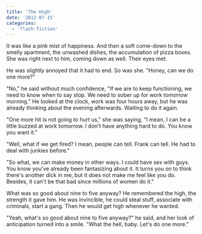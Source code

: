 ```yaml
---
title: 'The High'
date: '2012-07-15'
categories:
  - 'flash-fiction'
---
```


It was like a pink mist of happiness. And then a soft come-down to the smelly
apartment, the unwashed dishes, the accumulation of pizza boxes. She was right
next to him, coming down as well. Their eyes met.

<!-- truncate -->


He was slightly annoyed that it had to end. So was she. "Honey, can we do one
more?"

"No," he said without much confidence, "If we are to keep functioning, we need
to know when to say stop. We need to sober up for work tomorrow morning." He
looked at the clock, work was four hours away, but he was already thinking about
the evening afterwards. Waiting to do it again.

"One more hit is not going to hurt us," she was saying, "I mean, I can be a
little buzzed at work tomorrow. I don't have anything hard to do. You know you
want it."

"Well, what if we get fired? I mean, people can tell. Frank can tell. He had to
deal with junkies before."

"So what, we can make money in other ways. I could have sex with guys. You know
you've already been fantasizing about it. It turns you on to think there's
another dick in me, but it does not make me feel like you do. Besides, it can't
be that bad since millions of women do it."

What was so good about nine to five anyway? He remembered the high, the strength
it gave him. He was invincible, he could steal stuff, associate with criminals,
start a gang. Then he would get high whenever he wanted.

"Yeah, what's so good about nine to five anyway?" he said, and her look of
anticipation turned into a smile. "What the hell, baby. Let's do one more."
